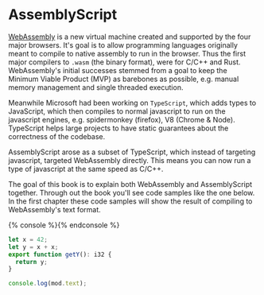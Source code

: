 # AssemblyScript

[WebAssembly](https://webassembly.github.io/spec) is a new virtual machine created and supported by the four major browsers.  It's goal is to allow programming languages originally meant to compile to native assembly to run in the browser.  Thus the first major compilers to `.wasm` (the binary format), were for C/C++ and Rust.  WebAssembly's initial successes stemmed from a goal to keep the Minimum Viable Product (MVP) as barebones as possible, e.g. manual memory management and single threaded execution.

Meanwhile Microsoft had been working on `TypeScript`, which adds types to JavaScript, which then compiles to normal javascript to run on the javascript engines, e.g. spidermonkey (firefox), V8 (Chrome & Node).  TypeScript helps large projects to have static guarantees about the correctness of the codebase.

AssemblyScript arose as a subset of TypeScript, which instead of targeting javascript, targeted WebAssembly directly.  This means you can now run a type of javascript at the same speed as C/C++.

The goal of this book is to explain both WebAssembly and AssemblyScript together.  Through out the book you'll see code samples like the one below.  In the first chapter these code samples will show the result of compiling to WebAssembly's text format.



{% console %}{% endconsole %}
```ts
let x = 42;
let y = x + x;
export function getY(): i32 {
  return y;
}
```
```js
console.log(mod.text);
```
